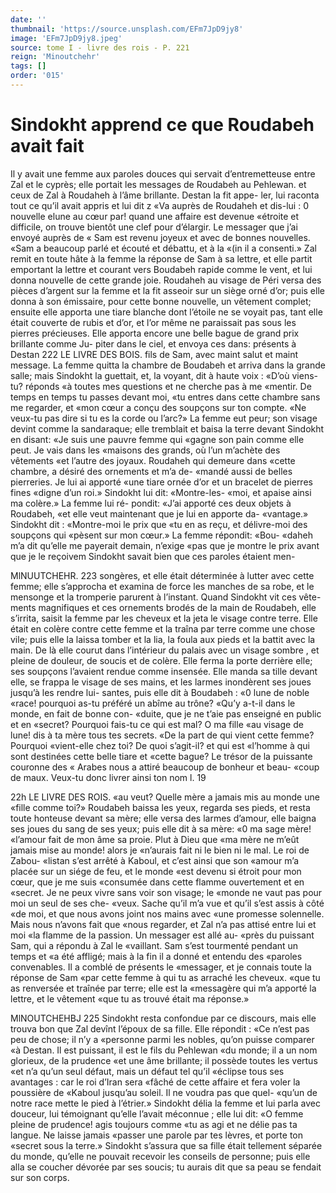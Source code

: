 ```yaml
---
date: ''
thumbnail: 'https://source.unsplash.com/EFm7JpD9jy8'
image: 'EFm7JpD9jy8.jpeg'
source: tome I - livre des rois - P. 221
reign: 'Minoutchehr'
tags: []
order: '015'
---
```


# Sindokht apprend ce que Roudabeh avait fait

Il y avait une femme aux paroles douces qui servait d’entremetteuse entre Zal et le cyprès; elle portait
les messages de Roudabeh au Pehlewan. et ceux de Zal à Roudaheh à l’âme brillante. Destan la fit appe-
ler, lui raconta tout ce qu’il avait appris et lui dit z «Va auprès de Roudaheh et dis-lui : 0 nouvelle elune au cœur par! quand une affaire est devenue «étroite et difficile, on trouve bientôt une clef pour d’élargir. Le messager que j’ai envoyé auprès de
« Sam est revenu joyeux et avec de bonnes nouvelles. «Sam a beaucoup parlé et écouté et débattu, et à la
«(in il a consenti.»
Zal remit en toute hâte à la femme la réponse de
Sam à sa lettre, et elle partit emportant la lettre et courant vers Boudabeh rapide comme le vent, et lui donna nouvelle de cette grande joie. Roudaheh au visage de Péri versa des pièces d’argent sur la femme
et la fit asseoir sur un siège orné d’or; puis elle
donna à son émissaire, pour cette bonne nouvelle,
un vêtement complet; ensuite elle apporta une tiare blanche dont l’étoile ne se voyait pas, tant elle était
couverte de rubis et d’or, et l’or même ne paraissait
pas sous les pierres précieuses. Elle apporta encore une belle bague de grand prix brillante comme Ju-
piter dans le ciel, et envoya ces dans: présents à Destan
222 LE LIVRE DES BOIS.
fils de Sam, avec maint salut et maint message. La
femme quitta la chambre de Boudabeh et arriva
dans la grande salle; mais Sindokht la guettait, et, la voyant, dit à haute voix : «D’où viens-tu? réponds
«à toutes mes questions et ne cherche pas à me
«mentir. De temps en temps tu passes devant moi,
«tu entres dans cette chambre sans me regarder, et «mon cœur a conçu des soupçons sur ton compte.
«Ne veux-tu pas dire si tu es la corde ou l’arc?»
La femme eut peur; son visage devint comme la
sandaraque; elle tremblait et baisa la terre devant
Sindokht en disant: «Je suis une pauvre femme qui
«gagne son pain comme elle peut. Je vais dans les «maisons des grands, où l’un m’achète des vêtements
«et l’autre des joyaux. Roudaheh qui demeure dans «cette chambre, a désiré des ornements et m’a de- «mandé aussi de belles pierreries. Je lui ai apporté «une tiare ornée d’or et un bracelet de pierres fines «digne d’un roi.» Sindokht lui dit: «Montre-les-
«moi, et apaise ainsi ma colère.» La femme lui ré- pondit: «J’ai apporté ces deux objets à Roudabeh,
«et elle veut maintenant que je lui en apporte da- «vantage.» Sindokht dit : «Montre-moi le prix que «tu en as reçu, et délivre-moi des soupçons qui «pèsent sur mon cœur.» La femme répondit: «Bou-
«daheh m’a dit qu’elle me payerait demain, n’exige
«pas que je montre le prix avant que je le reçoivem Sindokht savait bien que ces paroles étaient men-

MlNUUTCHEHR. 223 songères, et elle était déterminée à lutter avec cette
femme; elle s’approcha et examina de force les manches de sa robe, et le mensonge et la tromperie parurent à l’instant. Quand Sindokht vit ces vête- ments magnifiques et ces ornements brodés de la main de Roudabeh, elle s’irrita, saisit la femme par
les cheveux et la jeta le visage contre terre. Elle était en colère contre cette femme et la traîna par terre comme une chose vile; puis elle la laissa tomber et la lia, la foula aux pieds et la battit avec la main. De là elle courut dans l’intérieur du palais avec un
visage sombre , et pleine de douleur, de soucis et de colère. Elle ferma la porte derrière elle; ses soupçons l’avaient rendue comme insensée. Elle manda sa tille devant elle, se frappa le visage de ses mains, et les larmes inondèrent ses joues jusqu’à les rendre lui- santes, puis elle dit à Boudabeh : «0 lune de noble «race! pourquoi as-tu préféré un abîme au trône?
«Qu’y a-t-il dans le monde, en fait de bonne con- «duite, que je ne t’aie pas enseigné en public et en «secret? Pourquoi fais-tu ce qui est mal? O ma fille «au visage de lune! dis à ta mère tous tes secrets. «De la part de qui vient cette femme? Pourquoi «vient-elle chez toi? De quoi s’agit-il? et qui est «l’homme à qui sont destinées cette belle tiare et
«cette bague? Le trésor de la puissante couronne des
« Arabes nous a attiré beaucoup de bonheur et beau- «coup de maux. Veux-tu donc livrer ainsi ton nom
l. 19

22h LE LIVRE DES ROIS.
«au veut? Quelle mère a jamais mis au monde une «fille comme toi?»
Roudabeh baissa les yeux, regarda ses pieds, et resta toute honteuse devant sa mère; elle versa des larmes d’amour, elle baigna ses joues du sang de ses yeux; puis elle dit à sa mère: «0 ma sage mère! «l’amour fait de mon âme sa proie. Plut à Dieu que
«ma mère ne m’eût jamais mise au monde! alors je
«n’aurais fait ni le bien ni le mal. Le roi de Zabou- «listan s’est arrêté à Kaboul, et c’est ainsi que son
«amour m’a placée sur un siége de feu, et le monde
«est devenu si étroit pour mon cœur, que je me suis
«consumée dans cette flamme ouvertement et en
«secret. Je ne peux vivre sans voir son visage; le
«monde ne vaut pas pour moi un seul de ses che- «veux. Sache qu’il m’a vue et qu’il s’est assis à côté
«de moi, et que nous avons joint nos mains avec «une promesse solennelle. Mais nous n’avons fait que «nous regarder, et Zal n’a pas attisé entre lui et moi
«la flamme de la passion. Un messager est allé au- «près du puissant Sam, qui a répondu à Zal le «vaillant. Sam s’est tourmenté pendant un temps et
«a été affligé; mais à la fin il a donné et entendu des
«paroles convenables. Il a comblé de présents le
«messager, et je connais toute la réponse de Sam
«par cette femme à qui tu as arraché les cheveux. «que tu as renversée et traînée par terre; elle est la
«messagère qui m’a apporté la lettre, et le vêtement «que tu as trouvé était ma réponse.»

MlNOUTCHEHBJ 225 Sindokht resta confondue par ce discours, mais
elle trouva bon que Zal devînt l’époux de sa fille.
Elle répondit : «Ce n’est pas peu de chose; il n’y a «personne parmi les nobles, qu’on puisse comparer
«à Destan. Il est puissant, il est le fils du Pehlewan «du monde; il a un nom glorieux, de la prudence «et une âme brillante; il possède toutes les vertus
«et n’a qu’un seul défaut, mais un défaut tel qu’il
«éclipse tous ses avantages : car le roi d’Iran sera «fâché de cette affaire et fera voler la poussière de «Kaboul jusqu’au soleil. Il ne voudra pas que quel- «qu’un de notre race mette le pied à l’étrier.»
Sindokht délia la femme et lui parla avec douceur, lui témoignant qu’elle l’avait méconnue ; elle lui dit:
«O femme pleine de prudence! agis toujours comme «tu as agi et ne délie pas ta langue. Ne laisse jamais
«passer une parole par tes lèvres, et porte ton «secret sous la terre.» Sindokht s’assura que sa fille était tellement séparée du monde, qu’elle ne pouvait
recevoir les conseils de personne; puis elle alla se coucher dévorée par ses soucis; tu aurais dit que sa peau se fendait sur son corps.
